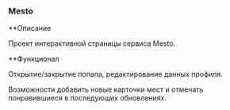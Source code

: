 

### Mesto


**Описание 

  Проект интерактивной страницы сервиса Mesto.

**Функционал

  Открытие/закрытие попапа, редактирование данных профиля.
  
  Возможности добавить новые карточки мест и отмечать
  понравившиеся в последующих обновлениях.


